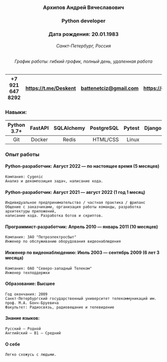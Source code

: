 ### <center> Архипов Андрей Вячеславович
### <center> Python developer</center>
### <center> Дата рождения: 20.01.1983</center>
###### <center>Санкт-Петербург, Россия</center>
###### <center>График работы: гибкий график, полный день, удаленная работа</center>

|                              <center>+7 921 647 8292 | <center><https://t.me/Deskent> | <center>[battenetciz@gmail.com](battenetciz@gmail.com) | <center><https://github.com/Deskent> |
|-----------------------------------------------------:|-----------------------------------------:|----------------------------------:|------------------------------------------------------------------|

### Навыки:
|                                          Python 3.7+ | FastAPI  | SQLAlchemy | PostgreSQL |  Pytest |  Django | Flask |
|                                        ------------- |:--------:|-----------:|-----------:|--------:|--------:|------:|
|                                          <center>Git | Docker   |    <center>Redis   | HTML/CSS   | Linux   |
### Опыт работы
#### Python-разработчик: Август 2022 — по настоящее время (5 месяцев)
    Компания: Cygenic
    Анализ и декомпозиция задач, написание кода.
#### Python-разработчик: Август 2021 — август 2022 (1 год 1 месяц)
    Индивидуальное предпринимательство / частная практика / фриланс
    Общение с заказчиками, организация работы команды, разработка архитектуры приложений,
    написание кода. Разработка ботов и скриптов.
#### Программист-разработчик: Апрель 2010 — январь 2011 (10 месяцев)
    Компания: ЗАО "Петроэлектросбыт"
    Инженер по обслуживанию оборудования видеонаблюдения
#### Инженер по видеонаблюдению: Июль 2003 — сентябрь 2009 (6 лет 3 месяца)
    Компания: ОАО "Северо-западный Телеком"
    Инженер техподдержки
####  Образование: Высшее
    Год окончания: 2009
    Санкт-Петербургский государственный университет телекоммуникаций им. проф. М.А. Бонч-Бруевича
    Факультет: Радиосвязь, радиовещание и телевидение
#### Знание языков:
    Русский — Родной
    Английский — B1 — Средний
#### О себе 
    Легко схожусь с людьми.
